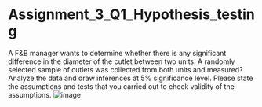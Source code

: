 # Assignment_3_Q1_Hypothesis_testing
A F&B manager wants to determine whether there is any significant difference in the diameter of the cutlet between two units. A randomly selected sample of cutlets was collected from both units and measured? Analyze the data and draw inferences at 5% significance level. Please state the assumptions and tests that you carried out to check validity of the assumptions.
![image](https://user-images.githubusercontent.com/104886494/194768127-a335a53a-b4cc-4a96-9abb-86f4740db2f2.png)
